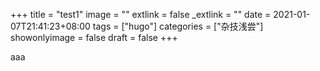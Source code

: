 +++
title = "test1"
image = ""
extlink = false
_extlink = ""
date = 2021-01-07T21:41:23+08:00
tags = ["hugo"]
categories = ["杂技浅尝"]
showonlyimage = false
draft = false
+++

aaa
